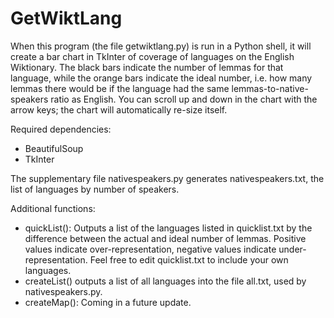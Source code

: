 # GetWiktLang

When this program (the file getwiktlang.py) is run in a Python shell, it will create a bar chart in TkInter of coverage of languages on the English Wiktionary. The black bars indicate the number of lemmas for that language, while the orange bars indicate the ideal number, i.e. how many lemmas there would be if the language had the same lemmas-to-native-speakers ratio as English. You can scroll up and down in the chart with the arrow keys; the chart will automatically re-size itself.

Required dependencies:
- BeautifulSoup
- TkInter

The supplementary file nativespeakers.py generates nativespeakers.txt, the list of languages by number of speakers.

Additional functions:
- quickList(): Outputs a list of the languages listed in quicklist.txt by the difference between the actual and ideal number of lemmas. Positive values indicate over-representation, negative values indicate under-representation. Feel free to edit quicklist.txt to include your own languages.
- createList() outputs a list of all languages into the file all.txt, used by nativespeakers.py.
- createMap(): Coming in a future update.